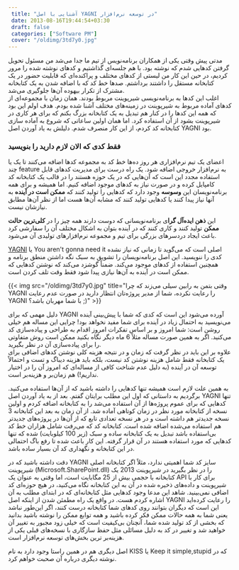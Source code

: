 ```yaml
---
 title: "آشنایی با اصل YAGNI در توسعه نرم‌افزار" 
 date: 2013-08-16T19:44:54+03:30
 draft: false 
 categories: ["Software PM"]
 cover: "/oldimg/3td7y0.jpg"
---
```




مدتی پیش وقتی یکی از همکاران برنامه‌نویس از تیم ما جدا می‌شد من مسئول تحویل گرفتن کدهایی شدم که نوشته بود. با هم جلسه‌ای گذاشتیم و کدهای نوشته شده را مرور کردیم، در حین این کار من لیستی از کدهای مختلف و پراکنده‌ای که قابلیت حضور در یک کتابخانه مستقل را داشتند برداشتم. صدها خط کد که با اضافه شدن به یک کتابخانه مشترک از تکرار بیهوده آن‌ها جلوگیری می‌شد.  
اغلب این کدها به برنامه‌نویسی شیرپوینت مربوط بودند. همان زمان با مجموعه‌ای از کدهای آماده مربوط به شیرپوینت در زمینه‌های مختلف آشنا شده بودم. هدف اولم این بود که همه این کدها را در کنار هم تبدیل به یک کتابخانه بزرگ بکنم که برای هر کاری در شیرپوینت بشود از آن استفاده کرد. اما همان اولین ساعاتی که شروع به آماده سازی کتابخانه کد کردم، از این کار منصرف شدم. دلیلش به یاد آوردن اصل YAGNI بود.



### فقط کدی که الان لازم دارید را بنویسید



اعضای یک تیم نرم‌افزاری هر روز ده‌ها خط کد به مجموعه کدها اضافه می‌کنند تا یک یا چند feature به نرم‌افزار خروجی اضافه شود. یک راه درست برای مدیریت کدهای قابل استفاده مجدد این است که آن‌هایی که در یک حوزه هستند را در قالب یک کتابخانه کد کامپایل کرده و در صورت نیاز به کدهای موجود اضافه کنیم. اما همیشه و برای همه برنامه‌نویسان این **وسوسه** وجود دارد که کدهایی را تولید کنند که **ممکن است در آینده** به آنها نیاز پیدا کنند یا کدهایی تولید کنند که مشابه آن‌ها هست اما از نظر آن‌ها مطابق نیازشان نیست.



این **ذهن ایده‌آل گرا**ی برنامه‌نویسانی که دوست دارند همه چیز را در **کلی‌ترین حالت ممکن** تولید کنند و کاری کنند که در آینده بتوان به اشکال مختلف آن را سفارشی کرد باعث ایجاد دردسرهای بزرگی برای تیم و مجموعه نرم‌افزارهای تولیدی آن می‌شود.



[YAGNI](http://en.wikipedia.org/wiki/You_aren't_gonna_need_it) یا You aren't gonna need it‌ اصلی است که می‌گوید تا زمانی که نیاز نشده کدی را ننویسید. این اصل برنامه‌نویسان را تشویق به سبک نگه داشتن منطق برنامه و همچنین استفاده از کدهای موجود می‌کند. ضمناً گوشزد می‌کند که نوشتن کدهایی که ممکن است در آینده به آن‌ها نیازی پیدا شود فقط وقت تلف کردن است.


{{< img src="/oldimg/3td7y0.jpg" title="وقتی بتمن به رابین سیلی می‌زند که چرا YAGNI را رعایت نکرده، شما از مدیر پروژه‌تان انتظار دارید در صورت عدم رعایت YAGNI با شما مهربان باشد؟ ;)" >}}


دلیل مهمی که برای YAGNI آورده می‌شود این است که کدی که شما با پیش‌بینی آینده می‌نویسید به احتمال زیاد در آینده برای شما مفید نخواهد بود! چرایی این مساله هم خیلی روشن است: شما امروز و بر اساس تفکرات امروز اقدام به طراحی و پیاده‌سازی کد می‌کنید. اگر به همین صورت مساله مثلاً 6 ماه دیگر نگاه بکنید ممکن است روش متفاوتی را برای پیاده‌سازی آن در نظر بگیرید.   
علاوه بر این باید در نظر گرفت که زمان و در نتیجه هزینه کلی نوشتن کدهای اضافی برای یک کتابخانه فقط شامل هزینه نوشتن کد نیست،‌ بلکه باید هزینه دیباگ و تست و احتمالاً توسعه آن در آینده (به دلیل عدم شناخت کافی از مساله‌ای که امروز آن را در اختیار نداریم!) هم زمان‌بر و هزینه‌بر است.



به همین علت لازم است همیشه تنها کدهایی را داشته باشید که از آن‌ها استفاده می‌کنید. برگردیم به داستانی که اول این مطلب برایتان گفتم. بعد از به یاد آوردن اصل YAGNI تنها کدهایی که برای عموم پروژه‌ها از آن استفاده می‌شد را به کتابخانه اضافه کردم و اولین نسخه از کتابخانه مورد نظر در زمان کوتاهی آماده شد. از آن زمان به بعد این کتابخانه 3 نسخه جدیدتر هم داشته است و در هر نسخه تعدادی تابع که از آن‌ها در پروژه‌های جدیدتر هم استفاده می‌شده اضافه شده است. کتابخانه‌ کد که می‌رفت شامل هزاران خط کد بی‌استفاده باشد تبدیل به یک کتابخانه ساده و سبک (زیر 100 کیلوبایت) شده که تنها کدهایی که مورد استفاده هستند در آن قرار گرفته. این کار باعث شده تا رفع باگ احتمالی در این کتابخانه و نگهداری کد آن بسیار ساده باشد.



دقت داشته باشید که در YAGNI سایز کد شما اهمیتی ندارد، مثلاً اگر کتابخانه اصلی شیرپوینت (Microsoft.SharePoint.dll) را در نظر بگیرید در شیرپوینت 2013 یک کتابخانه با حجمی بیش از 25 مگابایت است، اما وقتی به عنوان یک API برای کار با شیرپوینت و داده‌های ذخیره شده در آن به این کتابخانه نگاه می‌کنید، در هیچ حوزه‌ای کد اضافی نمی‌بینید. شاهد این مدعا وجود کدهایی مثل کتابخانه‌ای که در ابتدای مطلب به آن اشاره کردم هست. در واقع یک راه مطمئن شدن از اینکه اصل YAGNI را رعایت کرده‌اید این است که دیگران بتوانند روی کدهای شما کتابخانه درست کنند، اگر این‌طور نباشد یعنی شما به همه حالات ممکن فکر کرده باشید و همه توابع ممکن را نوشته باشید بدانید که بخشی از کد تولید شده شما، آنچنان بی‌کیفیت است که خیلی زود مجبور به تغییر آن خواهید شد و تغییر در کد به دلیل مسائلی مثل حفظ سازگاری با نسخه‌های قبلی یکی از هزینه‌بر ترین بخش‌های توسعه نرم‌افزار است.



اصل دیگری هم در همین راستا وجود دارد به نام KISS یا Keep it simple,stupid که در نوشته دیگری درباره آن صحبت خواهم کرد.

